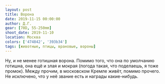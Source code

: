 ```yaml
---
layout: post
title: Ворона
date: 2019-11-15 00:00:00
author: Д.Г.
gear: [70D, 55-250mm]
shoot_date: 2019-11-10
location: Москва
colors: ['474842', '393b34']
tags: [животные, птицы, врановые, вороны]
---
```

Ну, и не менее готишная ворона. Помимо того, что она по умолчанию готишна, она ещё и злая и мокрая (погода такая, что поделаешь, я тоже промок). Между прочим, в московском Кремле живёт, помимо прочего. Не исключено, что у неё звание есть и награды какие-нибудь.
